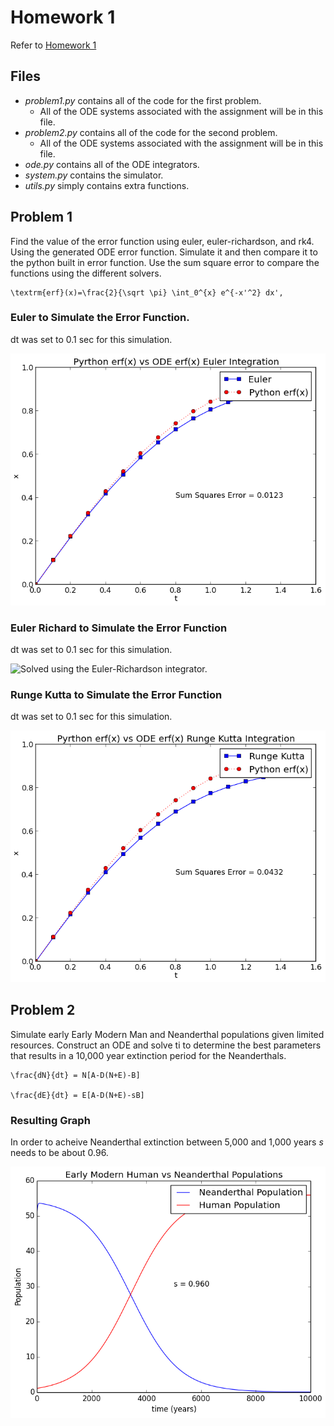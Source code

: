 # Homework 1
Refer to [Homework 1](http://wiki.cs.umt.edu/classes/cs477/index.php/Homework_1 "homework 1") 

## Files
  - _problem1.py_ contains all of the code for the first problem.
    - All of the ODE systems associated with the assignment will be in this file. 
  - _problem2.py_ contains all of the code for the second problem. 
    - All of the ODE systems associated with the assignment will be in this file. 
  - _ode.py_ contains all of the ODE integrators.
  - _system.py_ contains the simulator. 
  - _utils.py_ simply contains extra functions. 

## Problem 1
Find the value of the error function using euler, euler-richardson, and rk4. Using the generated ODE error function. Simulate it and then compare it to the python built in error function. Use the sum square error to compare the functions using the different solvers. 

    \textrm{erf}(x)=\frac{2}{\sqrt \pi} \int_0^{x} e^{-x'^2} dx',

### Euler to Simulate the Error Function. 
dt was set to 0.1 sec for this simulation.

![Solved using the Euler integrator.](./erf_euler.png)

### Euler Richard to Simulate the Error Function
dt was set to 0.1 sec for this simulation.

![Solved using the Euler-Richardson integrator.](./euler_richardson.png)

### Runge Kutta to Simulate the Error Function
dt was set to 0.1 sec for this simulation.

![Solved using the Runge Kutta integrator.](./erf_rk4.png)

## Problem 2
Simulate early Early Modern Man and Neanderthal populations given limited resources. Construct an ODE and solve ti to determine the best parameters that results in a 10,000 year extinction period for the Neanderthals.

    \frac{dN}{dt} = N[A-D(N+E)-B]

    \frac{dE}{dt} = E[A-D(N+E)-sB]

### Resulting Graph
In order to acheive Neanderthal extinction between 5,000 and 1,000 years _s_ needs to be about 0.96.

![Extinction is eacheived within 5,000 to 10,000 years when _s_ is about 0.96](./nea-emm-competition.png)



